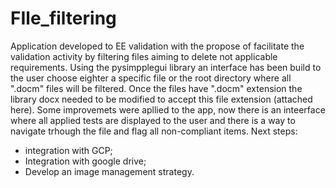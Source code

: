 # FIle_filtering
Application developed to EE validation with the propose of facilitate the validation activity by filtering files aiming to delete not applicable requirements.
Using the pysimpplegui library an interface has been build to the user choose eighter a specific file or the root directory where all ".docm" files will be filtered.
Once the files have ".docm" extension the library docx needed to be modified to accept this file extension (attached here).
Some improvemets were apllied to the app, now there is an inteerface where all applied tests are displayed to the user and there is a way to navigate trhough the file and flag all non-compliant items.
Next steps:
- integration with GCP;
- Integration with google drive;
- Develop an image management strategy.
